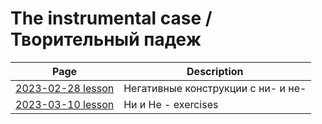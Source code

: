 # The instrumental case / Творительный падеж 

| Page | Description |
| --- | --- |
| [2023-02-28 lesson](./revision_2023_03_10.md) | Негативные конструкции с ни- и не- |
| [2023-03-10 lesson](./revision_2023_03_10.md) | Ни и Не - exercises |



